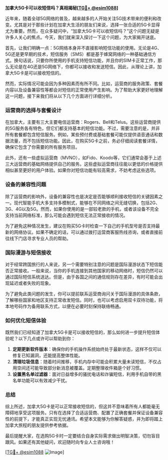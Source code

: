 **加拿大5G卡可以收短信吗？真相揭秘[[TG💪+ @esim1088](https://t.me/s/esim1088)]**

近年来，随着全球5G网络的普及，越来越多的人开始关注5G技术带来的便利和改变。尤其是对于那些计划在加拿大生活的朋友们来说，选择一张合适的5G卡显得尤为重要。然而，在众多疑问中，“加拿大5G卡可以收短信吗？”这个问题无疑是许多人关心的焦点。今天，我们就来深入探讨一下这个问题，为大家揭开谜底。

首先，让我们明确一点：5G网络本身并不直接影响短信功能的使用。无论是4G、5G还是更早期的技术，短信服务（SMS）都是基于蜂窝网络的一种基础通信方式。换句话说，只要你所使用的手机支持短信功能，并且你的SIM卡正常工作，那么无论是在4G还是5G网络下，你都可以接收和发送短信。因此，从理论上讲，加拿大5G卡是可以接收短信的。

然而，实际情况可能会因为多种因素而有所不同。比如，运营商的服务政策、套餐内容以及设备兼容性等都会对短信的正常使用产生影响。为了帮助大家更好地理解这一问题，接下来我们将从以下几个方面进行详细分析。

### **运营商的选择与套餐设计**

在加拿大，主要有三大主要电信运营商：Rogers、Bell和Telus。这些运营商提供的5G服务各有特色，但它们都支持基本的短信功能。不过，需要注意的是，并非所有套餐都包含短信服务。例如，某些预付费或基础套餐可能仅提供语音通话和数据流量，而不包括短信功能。因此，在购买5G卡之前，务必仔细阅读套餐详情，确保它包含了你需要的所有服务项目。

此外，还有一些虚拟运营商（MVNO），如Fido、Koodo等，它们通常会基于上述三大运营商的基础网络提供自己的服务。这些虚拟运营商往往能以更低的价格提供相似甚至更好的用户体验。如果你对短信功能有较高需求，不妨考虑这些选项。

### **设备的兼容性问题**

除了运营商的影响外，设备的兼容性也是决定是否能够顺利接收短信的关键因素之一。现代智能手机大多支持多模制式，能够在不同网络之间无缝切换，包括2G、3G、4G以及5G。然而，如果你使用的是一部较老款的手机，或者该设备不完全支持当前网络标准，那么可能会遇到短信无法正常接收的情况。

为了避免这种情况发生，建议在购买5G卡时检查一下自己的手机型号是否支持最新的网络协议。如果不确定的话，可以通过拨打运营商客服热线咨询，或者直接前往线下门店寻求专业人员的帮助。

### **国际漫游与短信接收**

对于经常跨国旅行的人来说，另一个需要特别注意的问题是国际漫游状态下短信能否正常接收。一般来说，当你的手机连接到其他国家的移动网络时，短信仍然可以通过国际短信系统送达。但是，由于各国之间的通信规则存在差异，有时可能会出现延迟或者失败的现象。

为了避免此类问题的发生，你可以提前联系运营商询问关于国际漫游的具体条款，了解哪些国家和地区支持正常收发短信。同时，也可以考虑启用双卡双待功能，将本地号码作为备用联系方式，以便在必要时刻保持联络畅通。

### **如何优化短信体验**

既然我们已经知道了加拿大5G卡是可以接收短信的，那么如何进一步提升短信体验呢？以下几点或许可以帮助到你：

1. **定期更新软件版本**：确保你的手机操作系统始终处于最新状态，这样不仅可以修复已知漏洞，还能提高整体性能。
2. **清理垃圾信息**：随着时间推移，手机内存中可能会积累大量未读短信，不仅占用空间还可能导致部分新消息被覆盖。定期整理收件箱是个好习惯。
3. **设置黑名单过滤器**：面对日益增多的骚扰电话和诈骗短信，利用手机自带的黑名单功能可以有效减少干扰。

### **总结**

综上所述，加拿大5G卡是可以正常接收短信的，但这并不意味着所有人都能毫无障碍地享受这项服务。只有在选择了合适运营商、配置了正确套餐并保证设备兼容性的前提下，才能真正实现无忧通讯。希望本文能够为你解答疑惑，并为即将踏上加拿大旅程的朋友提供参考依据。

最后提醒大家，在选购5G卡时一定要结合自身实际需求做出明智决策，切勿盲目跟风。如果还有其他疑问，欢迎随时向专业人士咨询哦！

[[TG💪+ @esim1088](https://t.me/s/esim1088) ![Image](https://i.postimg.cc/4NQfJmqS/Snipaste-2025-05-13-00-14-12.png)]